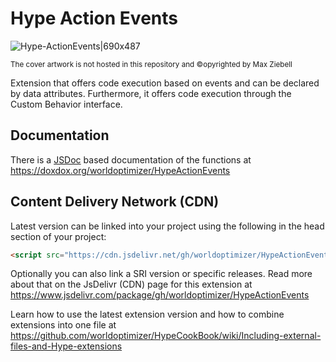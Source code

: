 # Hype Action Events

![Hype-ActionEvents|690x487](https://playground.maxziebell.de/Hype/ActionEvents/HypeActionEvents.jpg)

<sup>The cover artwork is not hosted in this repository and &copy;opyrighted by Max Ziebell</sup>

Extension that offers code execution based on events and can be declared by data attributes. Furthermore, it offers code execution through the Custom Behavior interface.


## Documentation

There is a [JSDoc](https://en.wikipedia.org/wiki/JSDoc) based documentation of the functions at https://doxdox.org/worldoptimizer/HypeActionEvents

Content Delivery Network (CDN)
--

Latest version can be linked into your project using the following in the head section of your project:

```html
<script src="https://cdn.jsdelivr.net/gh/worldoptimizer/HypeActionEvents/HypeActionEvents.min.js"></script>
```
Optionally you can also link a SRI version or specific releases. 
Read more about that on the JsDelivr (CDN) page for this extension at https://www.jsdelivr.com/package/gh/worldoptimizer/HypeActionEvents

Learn how to use the latest extension version and how to combine extensions into one file at
https://github.com/worldoptimizer/HypeCookBook/wiki/Including-external-files-and-Hype-extensions
